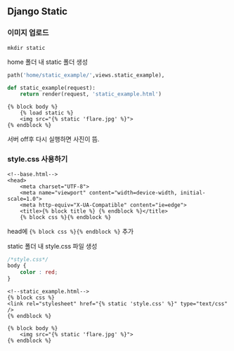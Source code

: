 ## Django Static

### 이미지 업로드

```
mkdir static
```

home 폴더 내 static 폴더 생성

```python
path('home/static_example/',views.static_example),

def static_example(request):
    return render(request, 'static_example.html')
```

```django
{% block body %}
    {% load static %}
    <img src="{% static 'flare.jpg' %}">
{% endblock %}
```

서버 off후 다시 실행하면 사진이 뜸.



### style.css 사용하기

```django
<!--base.html-->
<head>
    <meta charset="UTF-8">
    <meta name="viewport" content="width=device-width, initial-scale=1.0">
    <meta http-equiv="X-UA-Compatible" content="ie=edge">
    <title>{% block title %} {% endblock %}</title>
    {% block css %}{% endblock %}
```

head에 `{% block css %}{% endblock %}` 추가

static 폴더 내 style.css 파일 생성

```css
/*style.css*/
body {
    color : red;
}
```

```django
<!--static_example.html-->
{% block css %}
<link rel="stylesheet" href="{% static 'style.css' %}" type="text/css" />
{% endblock %}

{% block body %}
    <img src="{% static 'flare.jpg' %}">
{% endblock %}
```

